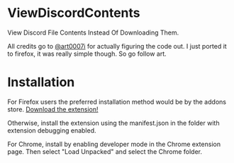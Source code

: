 # ViewDiscordContents
View Discord File Contents Instead Of Downloading Them.

All credits go to [@art0007i](https://github.com/art0007i) for actually figuring the code out.
I just ported it to firefox, it was really simple though. So go follow art.

# Installation

For Firefox users the preferred installation method would be by the addons store. [Download the extension!](https://addons.mozilla.org/en-US/firefox/addon/view-discord-contents/)

Otherwise, install the extension using the manifest.json in the folder with extension debugging enabled.

For Chrome, install by enabling developer mode in the Chrome extension page. Then select "Load Unpacked" and select the Chrome folder.

